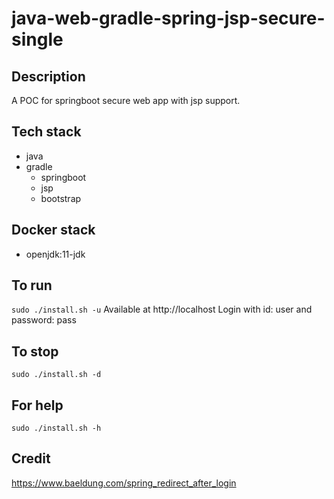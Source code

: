 # java-web-gradle-spring-jsp-secure-single

## Description
A POC for springboot secure web app with jsp support.

## Tech stack
- java
- gradle
  - springboot
  - jsp
  - bootstrap

## Docker stack
- openjdk:11-jdk

## To run
`sudo ./install.sh -u`
Available at http://localhost
Login with id: user and password: pass

## To stop
`sudo ./install.sh -d`

## For help
`sudo ./install.sh -h`

## Credit
https://www.baeldung.com/spring_redirect_after_login
